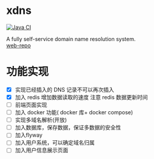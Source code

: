 # xdns
[![Java CI](https://github.com/tcpgnl/xdns/actions/workflows/main.yml/badge.svg)](https://github.com/tcpgnl/xdns/actions/workflows/main.yml)

A fully self-service domain name resolution system.  
[web-repo](https://github.com/tcpgnl/xdns-web)
# 功能实现

- [x] 实现已经插入的 DNS 记录不可以再次插入
- [x] 加入 redis 增加数据读取的速度 注意 redis 数据更新时间
- [ ] 前端页面实现
- [ ] 加入 docker 功能( docker 库+ docker compose)
- [ ] 实现多域名解析(开放)
- [ ] 加入数据库，保存数据，保证多数据的安全性
- [ ] 加入flyway
- [ ] 加入用户系统，可以确定域名归属
- [ ] 加入用户信息展示页面
